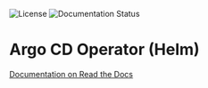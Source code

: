 ![License](https://img.shields.io/badge/license-Apache%202.0-blue.svg)
![Documentation Status](https://readthedocs.org/projects/argocd-operator-helm/badge/?version=latest)

# Argo CD Operator (Helm)

[Documentation on Read the Docs](https://argocd-operator-helm.readthedocs.io) 
